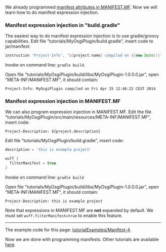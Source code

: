 We already programmed [manifest attributes in MANIFEST.MF](Manifest-attributes-in-MANIFEST.MF). Now we will learn how to do manifest expression injection.

### Manifest expression injection in "build.gradle"

The easiest way to do manifest expression injection is to use gradle/groovy capabilities. Edit file "tutorials/MyOsgiPlugin/build.gradle", insert code to jar/manifest:

```groovy
instruction 'Project-Info', "${project.name} compiled on ${new Date()}"
```

Invoke on command line: `gradle build`.

Open file "tutorials/MyOsgiPlugin/build/libs/MyOsgiPlugin-1.0.0.0.jar", open "META-INF/MANIFEST.MF", it should contain:

```
Project-Info: MyOsgiPlugin compiled on Fri Apr 25 12:46:22 CEST 2014
```

### Manifest expression injection in MANIFEST.MF

We can also program expression injection in MANIFEST.MF. Edit the file "tutorials/MyOsgiPlugin/src/main/resources/META-INF/MANIFEST.MF", insert code:

```
Project-Description: ${project.description}
```

Edit file "tutorials/MyOsgiPlugin/build.gradle", insert code:

```groovy
description = 'this is example project'

wuff {
  filterManifest = true
}
```

Invoke on command line: `gradle build`

Open file "tutorials/MyOsgiPlugin/build/libs/MyOsgiPlugin-1.0.0.0.jar", open "META-INF/MANIFEST.MF", it should contain:

```
Project-Description: this is example project
```

Note that expressions in MANIFEST.MF are **not** expanded by default. We must set `wuff.filterManifest=true` to enable this feature.

---

The example code for this page: [tutorialExamples/Manifest-4](../tree/master/tutorialExamples/Manifest-4).

Now we are done with programming manifests. Other tutorials are available [here](Tutorials).